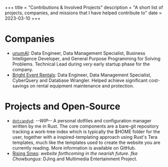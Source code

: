+++
title = "Contributions & Involved Projects"
description = "A short list of projects, companies, and missions that I have helped contribute to"
date = 2023-03-10
+++

# Companies

- [unumAI](https://unumai.org): Data Engineer, Data Management Specialist,
    Business Intelligence Developer, and General Purpose Programming for Solving
    Problems. Technical Lead during _very_ early startup phase for the company.
- [Bright Event Rentals](https://bright.com): Data Engineer, Data Management Specialist,
    CyberQuery and Database Wrangler. Helped achieve significant cost-savings on
    rental equipment maintenance and protection.

# Projects and Open-Source

- [`dotcandyd`](https://github.com/bbjornstad/dotcandyd): _--WIP--_ A personal
    dotfiles and configuration manager written by me in Rust. The core
    components are a bare-git repository tracking a work-tree index which is
    typically the $HOME folder for the user, together with a inspired-templating
    approach using Rust's Tera templates, much like the templates used to create
    the website you are currently reading. More information is available on
    GitHub.
- [Rising Sines](https://risingsines.live): _website forthcoming in the nearish
    future_. *fka* _Chowbungus_: DJing and Multimedia Entertainment Project.

